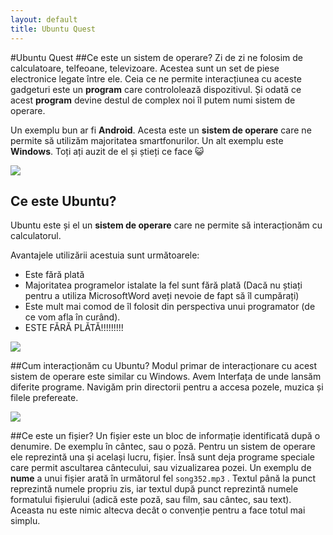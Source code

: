 ```yaml
---
layout: default
title: Ubuntu Quest
---
```


#Ubuntu Quest
##Ce este un sistem de operare?
Zi de zi ne folosim de calculatoare, telfeoane, televizoare. Acestea sunt un set de piese electronice legate între ele. Ceia ce ne permite interacțiunea cu aceste gadgeturi este un **program** care contrololează dispozitivul. Și odată ce acest **program** devine destul de complex noi îl putem numi sistem de operare.

Un exemplu bun ar fi **Android**. Acesta este un **sistem de operare** care ne permite să utilizăm majoritatea smartfonurilor. Un alt exemplu este **Windows**. Toți ați auzit de el și știeți ce face :smiley_cat:

<div class="custom-image"><img src="http://www.datalogics.com/images/windows-store.png" /></div>

## Ce este Ubuntu?
Ubuntu este și el un **sistem de operare** care ne permite să interacționăm cu calculatorul.

Avantajele utilizării acestuia sunt următoarele:

- Este fără plată
- Majoritatea programelor istalate la fel sunt fără plată (Dacă nu știați pentru a utiliza MicrosoftWord aveți nevoie de fapt să îl cumpărați)
- Este mult mai comod de îl folosit din perspectiva unui programator (de ce vom afla în curând).
- ESTE FĂRĂ PLĂTĂ!!!!!!!!!

<div class="custom-image"><img src="https://design.ubuntu.com/wp-content/uploads/logo-ubuntu_cof-orange-hex.png" /></div>

##Cum interacționăm cu Ubuntu?
Modul primar de interacționare cu acest sistem de operare este similar cu Windows. Avem Interfața de unde lansăm diferite programe. Navigăm prin directorii pentru a accesa pozele, muzica și filele prefereate.

<div class="custom-image"><img src="http://2.bp.blogspot.com/-omfXnS75kuM/TjK-YxLqAZI/AAAAAAAACRQ/v3-g6RFsgEY/s1600/PCMan+file+manager+in+ubuntu+11.04.png" /></div>

##Ce este un fișier?
Un fișier este un bloc de informație identificată după o denumire. De exemplu în cântec, sau o poză. Pentru un sistem de operare ele reprezintă una și același lucru, fișier. Însă sunt deja programe speciale care permit ascultarea cântecului, sau vizualizarea pozei. Un exemplu de **nume** a unui fișier arată în următorul fel `song352.mp3` . Textul până la punct reprezintă numele propriu zis, iar textul după punct reprezintă numele formatului fișierului (adică este poză, sau film, sau cântec, sau text). Aceasta nu este nimic altecva decât o convenție pentru a face totul mai simplu.
